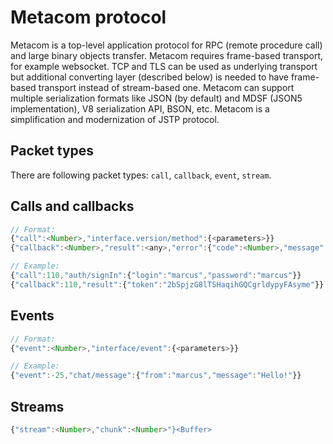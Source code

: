 # Metacom protocol

Metacom is a top-level application protocol for RPC (remote procedure call) and
large binary objects transfer. Metacom requires frame-based transport, for
example websocket. TCP and TLS can be used as underlying transport but additional
converting layer (described below) is needed to have frame-based transport
instead of stream-based one. Metacom can support multiple serialization formats
like JSON (by default) and MDSF (JSON5 implementation), V8 serialization API,
BSON, etc. Metacom is a simplification and modernization of JSTP protocol.

## Packet types

There are following packet types: `call`, `callback`, `event`, `stream`.

## Calls and callbacks

```js
// Format:
{"call":<Number>,"interface.version/method":{<parameters>}}
{"callback":<Number>,"result":<any>,"error":{"code":<Number>,"message":<String>}}

// Example:
{"call":110,"auth/signIn":{"login":"marcus","password":"marcus"}}
{"callback":110,"result":{"token":"2bSpjzG8lTSHaqihGQCgrldypyFAsyme"}}
```

## Events

```js
// Format:
{"event":<Number>,"interface/event":{<parameters>}}

// Example:
{"event":-25,"chat/message":{"from":"marcus","message":"Hello!"}}
```

## Streams

```js
{"stream":<Number>,"chunk":<Number>"}<Buffer>
```
